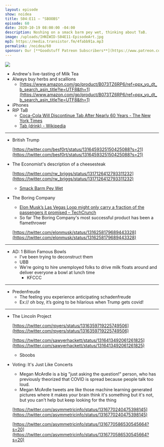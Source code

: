 ```yaml
---
layout: episode
show: noidea
title: S04:E11 – "SBOOBS"
episode: 60
date: 2020-10-19 08:00:00 -04:00
description: Noshing on a smack barm pey wet, thinking about TaB.
image: /uploads/IHNIWID-S04E11-EpisodeArt.jpg
mp3: https://media.transistor.fm/4fabb91a.mp3
permalink: /noidea/60
sponsor: Our [**Goodstuff Patreon Subscribers**](https://www.patreon.com/goodstuff "Goodstuff on Patreon") and listeners just like you! Support your favorite podcasts directly to get access to the discord and more.
---
```


![](/uploads/IHNIWID-S04E11-EpisodeArt.jpg)

- Andrew's live-tasting of Milk Tea
- Always buy herbs and scallions
    - [https://www.amazon.com/gp/product/B073TZ6RP6/ref=ppx_yo_dt_b_search_asin_title?ie=UTF8&th=1](https://www.amazon.com/gp/product/B073TZ6RP6/ref=ppx_yo_dt_b_search_asin_title?ie=UTF8&th=1)
- iPhones
- RIP TaB
    - [Coca-Cola Will Discontinue Tab After Nearly 60 Years - The New York Times](https://www.nytimes.com/2020/10/16/business/coca-cola-tab.html)
    - [Tab (drink) - Wikipedia](https://en.wikipedia.org/wiki/Tab_(drink))

---

- British Trump

    [https://twitter.com/besf0rt/status/1316459325150425088?s=21](https://twitter.com/besf0rt/status/1316459325150425088?s=21)

- The Economist's description of a cheesesteak

    [https://twitter.com/rw_briggs/status/1317126412793311232](https://twitter.com/rw_briggs/status/1317126412793311232)

    - [Smack Barm Pey Wet](https://knowyourmeme.com/editorials/in-the-media/twitter-delights-in-an-extremely-british-food-tour-to-wigan)
- The Boring Company
    - [Elon Musk’s Las Vegas Loop might only carry a fraction of the passengers it promised – TechCrunch](https://techcrunch.com/2020/10/16/elon-musks-las-vegas-loop-might-only-carry-a-fraction-of-the-passengers-it-promised/)
    - So far The Boring Company's most successful product has been a flamethrower

    [https://twitter.com/elonmusk/status/1316258179689443328](https://twitter.com/elonmusk/status/1316258179689443328)

---

- AD: 1 Billion Famous Bowls
    - I've been trying to deconstruct them
    - UBB
    - We're going to hire unemployed folks to drive milk floats around and deliver everyone a bowl at lunch time
        - KFCCC

---

- Predenfreude
    - The feeling you experience anticipating schadenfreude
    - Ex:// oh boy, it’s going to be hilarious when Trump gets covid!

---

- The Lincoln Project

    [https://twitter.com/rpyers/status/1316359719225749506](https://twitter.com/rpyers/status/1316359719225749506)

    [https://twitter.com/sawyerhackett/status/1316413492061261825](https://twitter.com/sawyerhackett/status/1316413492061261825)

    - Sboobs
- Voting: It's Just Like Concerts
    - Megan McArdle is a big "just asking the question!" person, who has previously theorized that COVID is spread because people talk too loud.
    - Megan McArdle tweets are like those machine learning generated pictures where it makes your brain think it's something but it's not, but you can't help but keep looking for the thing

    [https://twitter.com/asymmetricinfo/status/1316770240475398145](https://twitter.com/asymmetricinfo/status/1316770240475398145)

    [https://twitter.com/asymmetricinfo/status/1316770586530545664?s=20](https://twitter.com/asymmetricinfo/status/1316770586530545664?s=20)